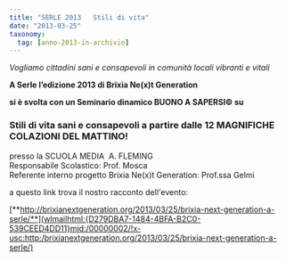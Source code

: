 ```yaml
---
title: "SERLE 2013   Stili di vita"
date: "2013-03-25"
taxonomy: 
  tag: [anno-2013-in-archivio]
---
```


_Vogliamo cittadini sani e consapevoli in comunità locali vibranti e vitali_

**A Serle l’edizione 2013 di Brixia Ne(x)t Generation**

**si è svolta con un Seminario dinamico BUONO A SAPERSI© su**

### Stili di vita sani e consapevoli a partire dalle 12 MAGNIFICHE COLAZIONI DEL MATTINO!

presso la SCUOLA MEDIA  A. FLEMING  
Responsabile Scolastico: Prof. Mosca  
Referente interno progetto Brixia Ne(x)t Generation: Prof.ssa Gelmi

a questo link trova il nostro racconto dell'evento:

[**http://brixianextgeneration.org/2013/03/25/brixia-next-generation-a-serle/**](wlmailhtml:{D279DBA7-1484-4BFA-B2C0-539CEED4DD11}mid:/00000002/!x-usc:http:/brixianextgeneration.org/2013/03/25/brixia-next-generation-a-serle/)
